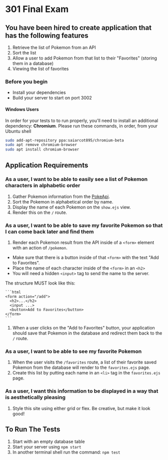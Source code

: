 # 301 Final Exam

## You have been hired to create application that has the following features

1. Retrieve the list of Pokemon from an API
1. Sort the list
1. Allow a user to add Pokemon from that list to their "Favorites" (storing them in a database)
1. Viewing the list of favorites

### Before you begin

- Install your dependencies
- Build your server to start on port 3002

#### Windows Users

In order for your tests to to run properly, you'll need to install an additional dependency: **Chromium**. Please run these commands, in order, from your Ubuntu shell

```bash
sudo add-apt-repository ppa:saiarcot895/chromium-beta
sudo apt remove chromium-browser
sudo apt install chromium-browser
```

## Application Requirements

### As a user, I want to be able to easily see a list of Pokemon characters in alphabetic order

  1. Gather Pokemon information from the [PokeApi](https://pokeapi.co/).
  1. Sort the Pokemon in alphabetical order by name.
  1. Display the name of each Pokemon on the `show.ejs` view.
  1. Render this on the `/` route.
  
### As a user, I want to be able to save my favorite Pokemon so that I can come back later and find them

  1. Render each Pokemon result from the API inside of a `<form>` element with an action of `/pokemon`.

- Make sure that there is a button inside of that `<form>` with the text "Add to Favorites".
- Place the name of each character inside of the `<form>` in an `<h2>`
- You will need a hidden `<input>` tag to send the name to the server.

The structure MUST look like this:

    ```html
    <form action="/add">
      <h2>...</h2>
      <input ...>
      <button>Add to Favorites</button>
    </form>
    ```

  1. When a user clicks on the "Add to Favorites" button, your application should save that Pokemon in the database and redirect them back to the `/` route.

### As a user, I want to be able to see my favorite Pokemon

  1. When the user visits the `/favorites` route, a list of their favorite saved Pokemon from the database will render to the `favorites.ejs` page.
  1. Create this list by putting each name in an `<li>` tag in the `favorites.ejs` page.

### As a user, I want this information to be displayed in a way that is aesthetically pleasing

  1. Style this site using either grid or flex. Be creative, but make it look good!

## To Run The Tests

  1. Start with an empty database table
  1. Start your server using `npm start`
  1. In another terminal shell run the command: `npm test`
